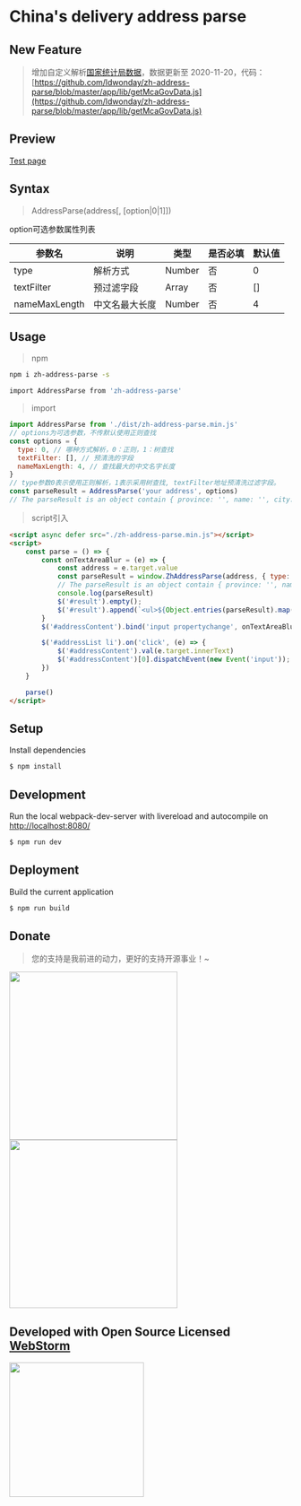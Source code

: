 China's delivery address parse
===========
## New Feature

> 增加自定义解析[国家统计局数据](http://www.mca.gov.cn/article/sj/xzqh/2020/2020/2020112010001.html)，数据更新至 2020-11-20，代码：[https://github.com/ldwonday/zh-address-parse/blob/master/app/lib/getMcaGovData.js](https://github.com/ldwonday/zh-address-parse/blob/master/app/lib/getMcaGovData.js)

## Preview
[Test page](https://ldwonday.github.io/zh-address-parse/)
## Syntax
> AddressParse(address[, [option|0|1]])

option可选参数属性列表

|参数名|说明|类型|是否必填|默认值|
|----|----|----|----|----|
|type|解析方式|Number|否|0|
|textFilter|预过滤字段|Array|否|[]|
|nameMaxLength|中文名最大长度|Number|否|4|

## Usage
> npm
```sh
npm i zh-address-parse -s

import AddressParse from 'zh-address-parse'
```
> import

```js
import AddressParse from './dist/zh-address-parse.min.js'
// options为可选参数，不传默认使用正则查找
const options = {
  type: 0, // 哪种方式解析，0：正则，1：树查找
  textFilter: [], // 预清洗的字段
  nameMaxLength: 4, // 查找最大的中文名字长度
}
// type参数0表示使用正则解析，1表示采用树查找, textFilter地址预清洗过滤字段。
const parseResult = AddressParse('your address', options)
// The parseResult is an object contain { province: '', name: '', city: '', area: '', detail: '', phone: '', postalCode: '' }
```
> script引入

```html
<script async defer src="./zh-address-parse.min.js"></script>
<script>
    const parse = () => {
        const onTextAreaBlur = (e) => {
            const address = e.target.value
            const parseResult = window.ZhAddressParse(address, { type: 0, textFilter: ['电話', '電話', '聯系人'] })
            // The parseResult is an object contain { province: '', name: '', city: '', area: '', detail: '', phone: '', postalCode: '' }
            console.log(parseResult)
            $('#result').empty();
            $('#result').append(`<ul>${Object.entries(parseResult).map(([k, v]) => `<li>${k}：${v}</li>`).join('')}</ul>`)
        }
        $('#addressContent').bind('input propertychange', onTextAreaBlur)

        $('#addressList li').on('click', (e) => {
            $('#addressContent').val(e.target.innerText)
            $('#addressContent')[0].dispatchEvent(new Event('input'));
        })
    }

    parse()
</script>
```

## Setup
Install dependencies
```sh
$ npm install
```

## Development
Run the local webpack-dev-server with livereload and autocompile on [http://localhost:8080/](http://localhost:8080/)
```sh
$ npm run dev
```
## Deployment
Build the current application
```sh
$ npm run build
```
## Donate
> 您的支持是我前进的动力，更好的支持开源事业！~

<span><img src="./assets/images/wechat.png" width="300" height="300"></span>
<span><img src="./assets/images/alipay.png" width="300" height="300"></span>


## Developed with Open Source Licensed [WebStorm](http://www.jetbrains.com/webstorm/)

<a href="http://www.jetbrains.com/webstorm/" target="_blank">
<img src="http://ww1.sinaimg.cn/large/005yyi5Jjw1elpp6svs2eg30k004i3ye.gif" width="240" />
</a>
